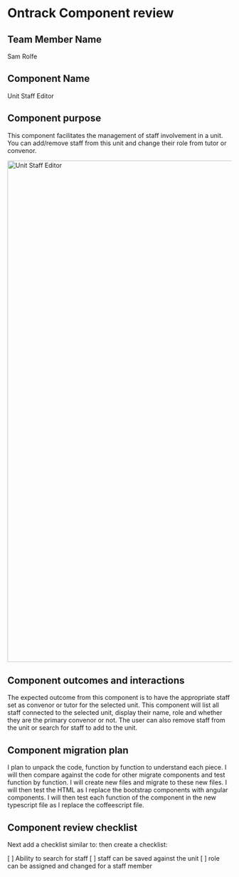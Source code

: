 # Ontrack Component review

## Team Member Name

Sam Rolfe


## Component Name

Unit Staff Editor

## Component purpose

This component facilitates the management of staff involvement in a unit. You can add/remove staff from this unit and change their role from tutor or convenor.

<img width="1128" alt="Unit Staff Editor" src="https://github.com/sammyrolfe/documentation/assets/36840091/4399710f-f178-42a3-ab08-cc3a66efc950">



## Component outcomes and interactions

The expected outcome from this component is to have the appropriate staff set as convenor or tutor for the selected unit. 
This component will list all staff connected to the selected unit, display their name, role and whether they are the primary convenor or not. 
The user can also remove staff from the unit or search for staff to add to the unit.

## Component migration plan

I plan to unpack the code, function by function to understand each piece. I will then compare against the code for other migrate components and test function by function.
I will create new files and migrate to these new files. I will then test the HTML as I replace the bootstrap components with angular components.
I will then test each function of the component in the new typescript file as I replace the coffeescript file.

## Component review checklist

Next add a checklist similar to: then create a checklist:

[ ] Ability to search for staff [ ] staff can be saved against the unit [ ] role can be assigned and changed for a staff member


